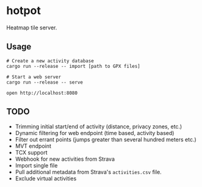 # hotpot

Heatmap tile server.

## Usage

```
# Create a new activity database
cargo run --release -- import [path to GPX files]

# Start a web server
cargo run --release -- serve

open http://localhost:8080
```


## TODO

- Trimming initial start/end of activity (distance, privacy zones, etc.)
- Dynamic filtering for web endpoint (time based, activity based)
- Filter out errant points (jumps greater than several hundred meters etc.)
- MVT endpoint
- TCX support
- Webhook for new activities from Strava
- Import single file
- Pull additional metadata from Strava's `activities.csv` file.
- Exclude virtual activities
